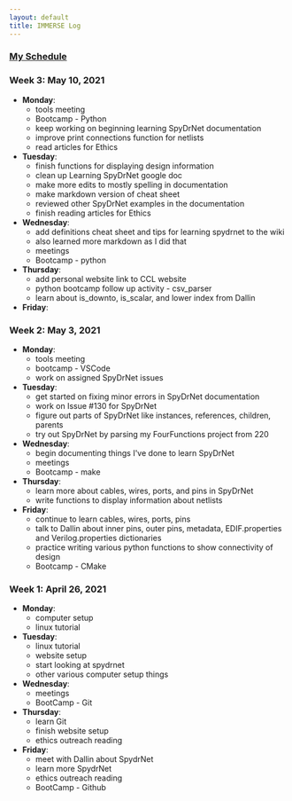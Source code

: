 ```yaml
---
layout: default
title: IMMERSE Log
---
```


### [My Schedule](https://jacobdbrown4.github.io/jacob_brown//pages/schedule/)


### Week 3: May 10, 2021

* **Monday**:
  * tools meeting
  * Bootcamp - Python
  * keep working on beginning learning SpyDrNet documentation
  * improve print connections function for netlists
  * read articles for Ethics
* **Tuesday**:
  * finish functions for displaying design information
  * clean up Learning SpyDrNet google doc
  * make more edits to mostly spelling in documentation
  * make markdown version of cheat sheet
  * reviewed other SpyDrNet examples in the documentation 
  * finish reading articles for Ethics
* **Wednesday**:
  * add definitions cheat sheet and tips for learning spydrnet to the wiki
  * also learned more markdown as I did that
  * meetings
  * Bootcamp - python
* **Thursday**:
  * add personal website link to CCL website
  * python bootcamp follow up activity - csv_parser
  * learn about is_downto, is_scalar, and lower index from Dallin
* **Friday**:

### Week 2: May 3, 2021

* **Monday**:
  * tools meeting
  * bootcamp - VSCode
  * work on assigned SpyDrNet issues
* **Tuesday**:
  * get started on fixing minor errors in SpyDrNet documentation
  * work on Issue #130 for SpyDrNet
  * figure out parts of SpyDrNet like instances, references, children, parents
  * try out SpyDrNet by parsing my FourFunctions project from 220
* **Wednesday**:
  * begin documenting things I've done to learn SpyDrNet
  * meetings
  * Bootcamp - make
* **Thursday**:
  * learn more about cables, wires, ports, and pins in SpyDrNet
  * write functions to display information about netlists
* **Friday**:
  * continue to learn cables, wires, ports, pins
  * talk to Dallin about inner pins, outer pins, metadata, EDIF.properties and Verilog.properties dictionaries
  * practice writing various python functions to show connectivity of design
  * Bootcamp - CMake

### Week 1: April 26, 2021
 
* **Monday**:
  * computer setup
  * linux tutorial
* **Tuesday**: 
  * linux tutorial
  * website setup
  * start looking at spydrnet
  * other various computer setup things
* **Wednesday**: 
  * meetings
  * BootCamp - Git
* **Thursday**:
  * learn Git
  * finish website setup
  * ethics outreach reading 
* **Friday**:
  * meet with Dallin about SpydrNet
  * learn more SpydrNet
  * ethics outreach reading
  * BootCamp - Github
